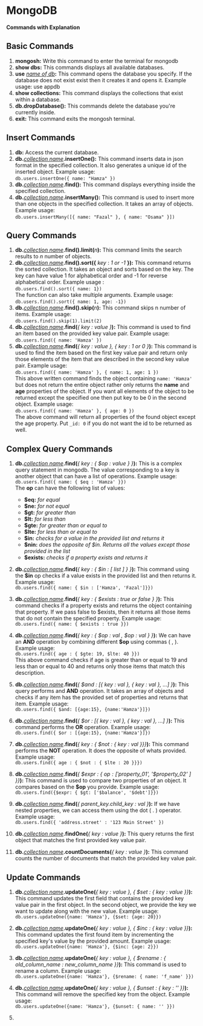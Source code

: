 # MongoDB

**Commands with Explanation**

## Basic Commands

1. **mongosh:** Write this command to enter the terminal for mongodb
1. **show dbs:** This commands displays all available databases.
1. **use** <u>_name of db_</u>**:** This command opens the database you specify. If the database does not exist exist then it creates it and opens it. Example usage: use appdb
1. **show collections:** This command displays the collections that exist within a database.
1. **db.dropDatabase():** This commands delete the database you're currently inside.
1. **exit:** This command exits the mongosh terminal.

## Insert Commands

1. **db:** Access the current database.
1. **db.**<u>_collection name_</u>**.insertOne():** This command inserts data in json format in the specified collection. It also generates a unique id of the inserted object. Example usage:  
   `db.users.insertOne({ name: "Hamza" })`
1. **db.**<u>_collection name_</u>**.find():** This command displays everything inside the specified collection.
1. **db.**<u>_collection name_</u>**.insertMany():** This command is used to insert more than one objects in the specified collection. It takes an array of objects. Example usage:  
   `db.users.insertMany([{ name: "Fazal" }, { name: "Osama" }])`

## Query Commands

1. **db.**<u>_collection name_</u>**.find().limit(**_n_**):** This command limits the search results to _n_ number of objects.
1. **db.**<u>_collection name_</u>**.find().sort({** _key_ : _1 or -1_ **}):** This command returns the sorted collection. It takes an object and sorts based on the key. The key can have value 1 for alphabetical order and -1 for reverse alphabetical order. Example usage :  
   `db.users.find().sort({ name: 1})`  
   The function can also take multiple arguments. Example usage:  
   `db.users.find().sort({ name: 1, age: -1})`
1. **db.**<u>_collection name_</u>**.find().skip(**_n_**):** This command skips n number of items. Example usage:  
   `db.users.find().skip(1).limit(2)`
1. **db.**<u>_collection name_</u>**.find(**_{ key : value }_**):** This command is used to find an item based on the provided key value pair. Example usage:  
   `db.users.find({ name: 'Hamza' })`
1. **db.**<u>_collection name_</u>**.find(**_{ key : value }, { key : 1 or 0 }_**):** This command is used to find the item based on the first key value pair and return only those elements of the item that are described in the second key value pair. Example usage:  
    `db.users.find({ name: 'Hamza' }, { name: 1, age: 1 })`  
   This above written command finds the object containing `name: 'Hamza'` but does not return the entire object rather only returns the **name** and **age** properties of the object. If you want all elements of the object to be returned except the specified one then put key to be 0 in the second object. Example usage:  
   `db.users.find({ name: 'Hamza' }, { age: 0 })`  
   The above command will return all properties of the found object except the age property. Put `_id: 0` if you do not want the id to be returned as well.

## Complex Query Commands

1. **db.**<u>_collection name_</u>**.find(**_{ key : { $op : value } }_**):** This is a complex query statement in mongodb. The value corresponding to a key is another object that can have a list of operations. Example usage:  
   `db.users.find({ name: { $eq : 'Hamza' }})`  
   The **op** can have the following list of values:

   - **$eq:** _for equal_
   - **$ne:** _for not equal_
   - **$gt:** _for greater than_
   - **$lt:** _for less than_
   - **$gte:** _for greater than or equal to_
   - **$lte:** _for less than or equal to_
   - **$in:** _checks for a value in the provided list and returns it_
   - **$nin:** _does the opposite of $in. Returns all the values except those provided in the list_
   - **$exists:** _checks if a property exists and returns it_

1. **db.**<u>_collection name_</u>**.find(**_{ key : { $in : [ list ] } }_**):** This command using the **$in** op checks if a value exists in the provided list and then returns it. Example usage:  
   `db.users.find({ name: { $in : ['Hamza', 'Fazal']}})`

1. **db.**<u>_collection name_</u>**.find(**_{ key : { $exists : true or false } }_**):** This command checks if a property exists and returns the object containing that property. If we pass false to $exists, then it returns all those items that do not contain the specified property. Example usage:  
   `db.users.find({ name: { $exists : true }})`

1. **db.**<u>_collection name_</u>**.find(**_{ key : { $op : val , $op : val } }_**):** We can have an **AND** operation by combining different **$op** using commas ( , ). Example usage:  
   `db.users.find({ age : { $gte: 19, $lte: 40 }})`  
   This above command checks if age is greater than or equal to 19 and less than or equal to 40 and returns only those items that match this description.

1. **db.**<u>_collection name_</u>**.find(**_{ $and : [{ key : val }, { key : val }, ...] }_**):** This query performs and **AND** operation. It takes an array of objects and checks if any item has the provided set of properties and returns that item. Example usage:  
   `db.users.find({ $and: [{age:15}, {name:'Hamza'}]})`

1. **db.**<u>_collection name_</u>**.find(**_{ $or : [{ key : val }, { key : val }, ...] }_**):** This command performs the **OR** operation. Example usage:  
   `db.users.find({ $or : [{age:15}, {name:'Hamza'}]})`

1. **db.**<u>_collection name_</u>**.find(**_{ key : { $not : { key : val }}}_**):** This command performs the **NOT** operation. It does the opposite of whats provided. Example usage:  
   `db.users.find({ age : { $not : { $lte : 20 }}})`

1. **db.**<u>_collection name_</u>**.find(**_{ $expr : { $op : [ '$property_01', '$property_02' ] }}_**):** This command is used to compare two properties of an object. It compares based on the **$op** you provide. Example usage:  
   `db.users.find({$expr: { $gt: ['$balance', '$debt']}})`

1. **db.**<u>_collection name_</u>**.find(**_{ parent_key.child_key : val }_**):** If we have nested properties, we can access them using the dot ( . ) operator. Example usage:  
   `db.users.find({ 'address.street' : '123 Main Street' })`

1. **db.**<u>_collection name_</u>**.findOne(**_{ key : value }_**):** This query returns the first object that matches the first provided key value pair.

1. **db.**<u>_collection name_</u>**.countDocuments(**_{ key : value }_**):** This command counts the number of documents that match the provided key value pair.

## Update Commands

1. **db.**<u>_collection name_</u>**.updateOne(**_{ key : value }, { $set : { key : value }}_**):** This command updates the first field that contains the provided key value pair in the first object. In the second object, we provide the key we want to update along with the new value. Example usage:  
   `db.users.updateOne({name: 'Hamza'}, {$set: {age: 20}})`

1. **db.**<u>_collection name_</u>**.updateOne(**_{ key : value }, { $inc : { key : value }}_**):** This command updates the first found item by incrementing the specified key's value by the provided amount. Example usage:  
   `db.users.updateOne({name: 'Hamza'}, {$inc: {age: 2}})`

1. **db.**<u>_collection name_</u>**.updateOne(**_{ key : value }, { $rename : { old_column_name : new_column_name }}_**):** This command is used to rename a column. Example usage:  
   `db.users.updateOne({name: 'Hamza'}, {$rename: { name: 'f_name' }})`

1. **db.**<u>_collection name_</u>**.updateOne(**_{ key : value }, { $unset : { key : '' }}_**):** This command will remove the specified key from the object. Example usage:  
   `db.users.updateOne({name: 'Hamza'}, {$unset: { name: '' }})`

1.

